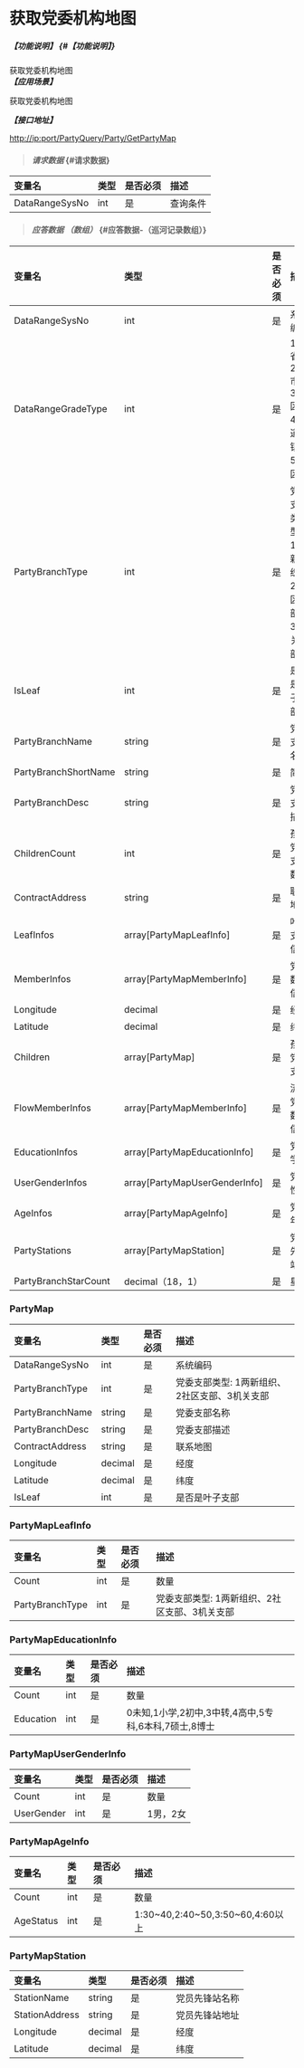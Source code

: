 # 获取党委机构地图

##### _【功能说明】_ {#【功能说明】}

获取党委机构地图  
_**【应用场景】**_

获取党委机构地图

_**【接口地址】**_

[http://ip:port/PartyQuery/Party/GetPartyMap](http://ip:port/PartyQuery/Party/GetPartyMap)

> #### _请求数据_ {#请求数据}

| 变量名 | 类型 | 是否必须 | 描述 |
| :--- | :--- | :--- | :--- |
| DataRangeSysNo | int | 是 | 查询条件 |

> #### _应答数据 （数组）_ {#应答数据-（巡河记录数组）}

| 变量名 | 类型 | 是否必须 | 描述 |
| :--- | :--- | :--- | :--- |
| DataRangeSysNo | int | 是 | 系统编码 |
| DataRangeGradeType | int | 是 | 1省，2市，3区，4街道/镇，5小区 |
| PartyBranchType | int | 是 | 党委支部类型: 1两新组织、2社区支部、3机关支部 |
| IsLeaf | int | 是 | 是否是叶子支部 |
| PartyBranchName | string | 是 | 党委支部名称 |
| PartyBranchShortName | string | 是 | 简称 |
| PartyBranchDesc | string | 是 | 党委支部描述 |
| ChildrenCount | int | 是 | 孩子党委支部数 |
| ContractAddress | string | 是 | 联系地图 |
| LeafInfos | array\[PartyMapLeafInfo\] | 是 | 叶子支部信息 |
| MemberInfos | array\[PartyMapMemberInfo\] | 是 | 党员数量信息 |
| Longitude | decimal | 是 | 经度 |
| Latitude | decimal | 是 | 纬度 |
| Children | array\[PartyMap\] | 是 | 孩子党委支部 |
| FlowMemberInfos | array\[PartyMapMemberInfo\] | 是 | 流动党员数量信息 |
| EducationInfos | array\[PartyMapEducationInfo\] | 是 | 党员学历 |
| UserGenderInfos | array\[PartyMapUserGenderInfo\] | 是 | 党员性别 |
| AgeInfos | array\[PartyMapAgeInfo\] | 是 | 党员年龄 |
| PartyStations | array\[PartyMapStation\] | 是 | 党员先锋站点 |
| PartyBranchStarCount | decimal（18，1） | 是 | 星级 |

### PartyMap

| 变量名 | 类型 | 是否必须 | 描述 |
| :--- | :--- | :--- | :--- |
| DataRangeSysNo | int | 是 | 系统编码 |
| PartyBranchType | int | 是 | 党委支部类型: 1两新组织、2社区支部、3机关支部 |
| PartyBranchName | string | 是 | 党委支部名称 |
| PartyBranchDesc | string | 是 | 党委支部描述 |
| ContractAddress | string | 是 | 联系地图 |
| Longitude | decimal | 是 | 经度 |
| Latitude | decimal | 是 | 纬度 |
| IsLeaf | int | 是 | 是否是叶子支部 |

### PartyMapLeafInfo

| 变量名 | 类型 | 是否必须 | 描述 |
| :--- | :--- | :--- | :--- |
| Count | int | 是 | 数量 |
| PartyBranchType | int | 是 | 党委支部类型: 1两新组织、2社区支部、3机关支部 |

### PartyMapEducationInfo

| 变量名 | 类型 | 是否必须 | 描述 |
| :--- | :--- | :--- | :--- |
| Count | int | 是 | 数量 |
| Education | int | 是 | 0未知,1小学,2初中,3中转,4高中,5专科,6本科,7硕士,8博士 |

### PartyMapUserGenderInfo

| 变量名 | 类型 | 是否必须 | 描述 |
| :--- | :--- | :--- | :--- |
| Count | int | 是 | 数量 |
| UserGender | int | 是 | 1男，2女 |

### PartyMapAgeInfo

| 变量名 | 类型 | 是否必须 | 描述 |
| :--- | :--- | :--- | :--- |
| Count | int | 是 | 数量 |
| AgeStatus | int | 是 | 1:30~40,2:40~50,3:50~60,4:60以上 |

### PartyMapStation

| 变量名 | 类型 | 是否必须 | 描述 |
| :--- | :--- | :--- | :--- |
| StationName | string | 是 | 党员先锋站名称 |
| StationAddress | string | 是 | 党员先锋站地址 |
| Longitude | decimal | 是 | 经度 |
| Latitude | decimal | 是 | 纬度 |



